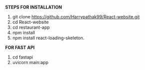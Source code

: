 **STEPS FOR INSTALLATION**
1. git clone https://github.com/Harrypathak99/React-website.git
2. cd React-website
3. cd restaurant-app
4. npm install
5. npm install react-loading-skeleton.

**FOR FAST API**
1. cd fastapi
2. uvicorn main:app
   
